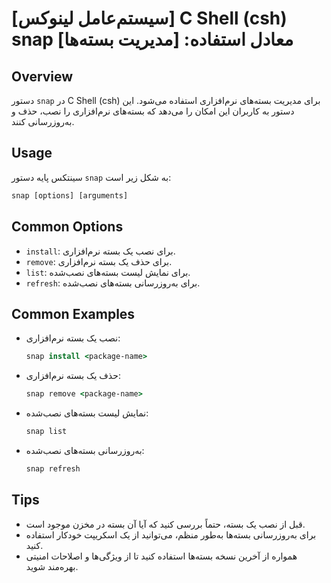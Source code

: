 # [سیستم‌عامل لینوکس] C Shell (csh) snap معادل استفاده: [مدیریت بسته‌ها]

## Overview
دستور `snap` در C Shell (csh) برای مدیریت بسته‌های نرم‌افزاری استفاده می‌شود. این دستور به کاربران این امکان را می‌دهد که بسته‌های نرم‌افزاری را نصب، حذف و به‌روزرسانی کنند.

## Usage
سینتکس پایه دستور `snap` به شکل زیر است:

```csh
snap [options] [arguments]
```

## Common Options
- `install`: برای نصب یک بسته نرم‌افزاری.
- `remove`: برای حذف یک بسته نرم‌افزاری.
- `list`: برای نمایش لیست بسته‌های نصب‌شده.
- `refresh`: برای به‌روزرسانی بسته‌های نصب‌شده.

## Common Examples
- نصب یک بسته نرم‌افزاری:
  ```csh
  snap install <package-name>
  ```

- حذف یک بسته نرم‌افزاری:
  ```csh
  snap remove <package-name>
  ```

- نمایش لیست بسته‌های نصب‌شده:
  ```csh
  snap list
  ```

- به‌روزرسانی بسته‌های نصب‌شده:
  ```csh
  snap refresh
  ```

## Tips
- قبل از نصب یک بسته، حتماً بررسی کنید که آیا آن بسته در مخزن موجود است.
- برای به‌روزرسانی بسته‌ها به‌طور منظم، می‌توانید از یک اسکریپت خودکار استفاده کنید.
- همواره از آخرین نسخه بسته‌ها استفاده کنید تا از ویژگی‌ها و اصلاحات امنیتی بهره‌مند شوید.